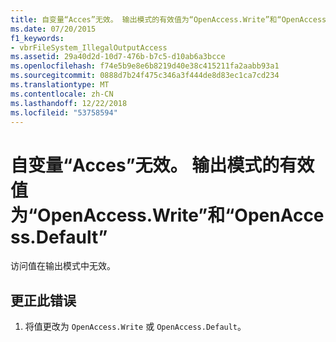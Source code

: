 ```yaml
---
title: 自变量“Acces”无效。 输出模式的有效值为“OpenAccess.Write”和“OpenAccess.Default”
ms.date: 07/20/2015
f1_keywords:
- vbrFileSystem_IllegalOutputAccess
ms.assetid: 29a40d2d-10d7-476b-b7c5-d10ab6a3bcce
ms.openlocfilehash: f74e5b9e8e6b8219d40e38c415211fa2aabb93a1
ms.sourcegitcommit: 0888d7b24f475c346a3f444de8d83ec1ca7cd234
ms.translationtype: MT
ms.contentlocale: zh-CN
ms.lasthandoff: 12/22/2018
ms.locfileid: "53758594"
---
```

# <a name="argument-access-is-not-valid-valid-values-for-output-mode-are-openaccesswrite-and-openaccessdefault"></a>自变量“Acces”无效。 输出模式的有效值为“OpenAccess.Write”和“OpenAccess.Default”
访问值在输出模式中无效。  
  
## <a name="to-correct-this-error"></a>更正此错误  
  
1.  将值更改为 `OpenAccess.Write` 或 `OpenAccess.Default`。